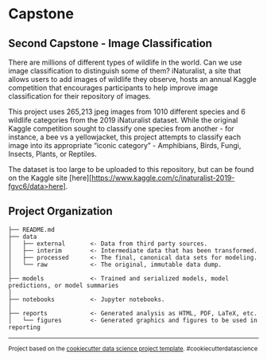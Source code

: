 Capstone
==============================

Second Capstone - Image Classification
------------

There are millions of different types of wildlife in the world. Can we use image classification to distinguish some of them? iNaturalist, a site that allows users to add images of wildlife they observe, hosts an annual Kaggle competition that encourages participants to help improve image classification for their repository of images.


This project uses 265,213 jpeg images from 1010 different species and 6 wildlife categories from the 2019 iNaturalist dataset. While the original Kaggle competition sought to classify one species from another - for instance, a bee vs a yellowjacket, this project attempts to classify each image into its appropriate “iconic category”  - Amphibians, Birds, Fungi, Insects, Plants, or Reptiles. 

The dataset is too large to be uploaded to this repository, but can be found on the Kaggle site [here][https://www.kaggle.com/c/inaturalist-2019-fgvc6/data>here]. 


Project Organization
------------

    ├── README.md          
    ├── data
    │   ├── external       <- Data from third party sources.
    │   ├── interim        <- Intermediate data that has been transformed.
    │   ├── processed      <- The final, canonical data sets for modeling.
    │   └── raw            <- The original, immutable data dump.
    │
    ├── models             <- Trained and serialized models, model predictions, or model summaries
    │
    ├── notebooks          <- Jupyter notebooks.
    │
    ├── reports            <- Generated analysis as HTML, PDF, LaTeX, etc.
    │   └── figures        <- Generated graphics and figures to be used in reporting


--------

<p><small>Project based on the <a target="_blank" href="https://drivendata.github.io/cookiecutter-data-science/">cookiecutter data science project template</a>. #cookiecutterdatascience</small></p>
